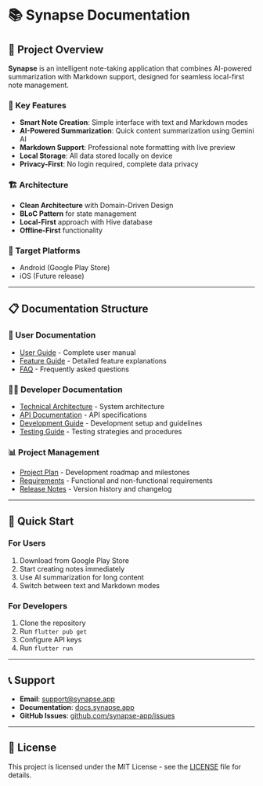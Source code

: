 # 📚 Synapse Documentation

## 🎯 Project Overview

**Synapse** is an intelligent note-taking application that combines AI-powered summarization with Markdown support, designed for seamless local-first note management.

### 🌟 Key Features

- **Smart Note Creation**: Simple interface with text and Markdown modes
- **AI-Powered Summarization**: Quick content summarization using Gemini AI
- **Markdown Support**: Professional note formatting with live preview
- **Local Storage**: All data stored locally on device
- **Privacy-First**: No login required, complete data privacy

### 🏗️ Architecture

- **Clean Architecture** with Domain-Driven Design
- **BLoC Pattern** for state management
- **Local-First** approach with Hive database
- **Offline-First** functionality

### 📱 Target Platforms

- Android (Google Play Store)
- iOS (Future release)

---

## 📋 Documentation Structure

### 📖 User Documentation

- [User Guide](./user/README.md) - Complete user manual
- [Feature Guide](./user/features.md) - Detailed feature explanations
- [FAQ](./user/faq.md) - Frequently asked questions

### 👨‍💻 Developer Documentation

- [Technical Architecture](./developer/architecture.md) - System architecture
- [API Documentation](./developer/api.md) - API specifications
- [Development Guide](./developer/development.md) - Development setup and guidelines
- [Testing Guide](./developer/testing.md) - Testing strategies and procedures

### 📊 Project Management

- [Project Plan](./project/plan.md) - Development roadmap and milestones
- [Requirements](./project/requirements.md) - Functional and non-functional requirements
- [Release Notes](./project/releases.md) - Version history and changelog

---

## 🚀 Quick Start

### For Users

1. Download from Google Play Store
2. Start creating notes immediately
3. Use AI summarization for long content
4. Switch between text and Markdown modes

### For Developers

1. Clone the repository
2. Run `flutter pub get`
3. Configure API keys
4. Run `flutter run`

---

## 📞 Support

- **Email**: support@synapse.app
- **Documentation**: [docs.synapse.app](https://docs.synapse.app)
- **GitHub Issues**: [github.com/synapse-app/issues](https://github.com/synapse-app/issues)

---

## 📄 License

This project is licensed under the MIT License - see the [LICENSE](../LICENSE) file for details.

